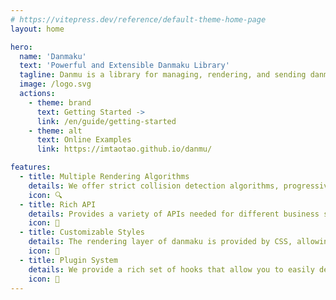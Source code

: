 ```yaml
---
# https://vitepress.dev/reference/default-theme-home-page
layout: home

hero:
  name: 'Danmaku'
  text: 'Powerful and Extensible Danmaku Library'
  tagline: Danmu is a library for managing, rendering, and sending danmaku. It covers many business scenarios and provides an easy-to-use extension mechanism.
  image: /logo.svg
  actions:
    - theme: brand
      text: Getting Started ->
      link: /en/guide/getting-started
    - theme: alt
      text: Online Examples
      link: https://imtaotao.github.io/danmu/

features:
  - title: Multiple Rendering Algorithms
    details: We offer strict collision detection algorithms, progressive collision detection algorithms, and standard full real-time rendering algorithms.
    icon: 🔍
  - title: Rich API
    details: Provides a variety of APIs needed for different business scenarios, greatly simplifying the development process.
    icon: 🌟
  - title: Customizable Styles
    details: The rendering layer of danmaku is provided by CSS, allowing you to draw any danmaku that fits DOM requirements. The style rules fully reuse CSS, so there is no additional learning curve.
    icon: 🧩
  - title: Plugin System
    details: We provide a rich set of hooks that allow you to easily develop plugins to meet more customized needs. This is a very powerful capability.
    icon: 🔌
---
```

